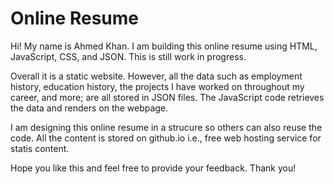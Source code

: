# Online Resume
Hi! My name is Ahmed Khan. I am building this online resume using HTML, JavaScript, CSS, and JSON. This is still work in progress. 

Overall it is a static website. However, all the data such as employment history, education history, the projects I have worked on throughout my career, and more; are all stored in JSON files. The JavaScript code retrieves the data and renders on the webpage.

I am designing this online resume in a strucure so others can also reuse the code. All the content is stored on github.io i.e., free web hosting service for statis content.

Hope you like this and feel free to provide your feedback. Thank you!
